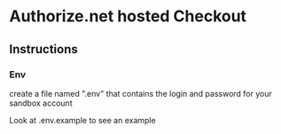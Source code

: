 # Authorize.net hosted Checkout

## Instructions

### Env

create a file named ".env" that contains the login and password for your sandbox account

Look at .env.example to see an example